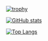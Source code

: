 [![trophy](https://github-profile-trophy.vercel.app/?username=MuRaKaMi5253161)](https://github.com/ryo-ma/github-profile-trophy)

[![GitHub stats](https://github-readme-stats.vercel.app/api?username=MuRaKaMi5253161&theme=vue-dark&show_icons=true)](https://github.com/mo-ri-regen/github-readme-stats)

[![Top Langs](https://github-readme-stats.vercel.app/api/top-langs/?username=MuRaKaMi5253161&theme=vue-dark&show_icons=true&layout=compact)](https://github.com/mo-ri-regen/github-readme-stats)

<!--
**MuRaKaMi5253161/MuRaKaMi5253161** is a ✨ _special_ ✨ repository because its `README.md` (this file) appears on your GitHub profile.

Here are some ideas to get you started:

- 🔭 I’m currently working on ...
- 🌱 I’m currently learning ...
- 👯 I’m looking to collaborate on ...
- 🤔 I’m looking for help with ...
- 💬 Ask me about ...
- 📫 How to reach me: ...
- 😄 Pronouns: ...
- ⚡ Fun fact: ...
-->
